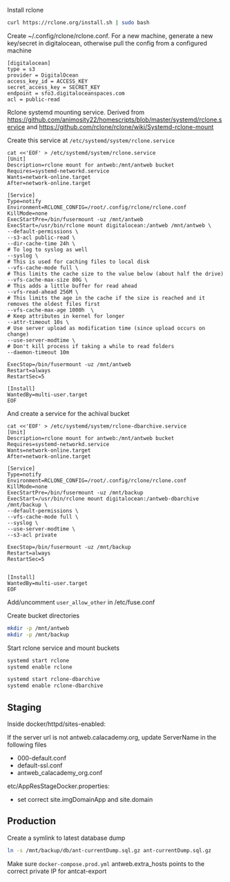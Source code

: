 
Install rclone
```bash
curl https://rclone.org/install.sh | sudo bash
```

Create ~/.config/rclone/rclone.conf. For a new machine, generate a new key/secret in digitalocean,
otherwise pull the config from a configured machine

```
[digitalocean]
type = s3
provider = DigitalOcean
access_key_id = ACCESS_KEY
secret_access_key = SECRET_KEY
endpoint = sfo3.digitaloceanspaces.com
acl = public-read
```

Rclone systemd mounting service. Derived from https://github.com/animosity22/homescripts/blob/master/systemd/rclone.service
and https://github.com/rclone/rclone/wiki/Systemd-rclone-mount

Create this service at `/etc/systemd/system/rclone.service`
```
cat <<'EOF' > /etc/systemd/system/rclone.service
[Unit]
Description=rclone mount for antweb:/mnt/antweb bucket
Requires=systemd-networkd.service
Wants=network-online.target
After=network-online.target

[Service]
Type=notify
Environment=RCLONE_CONFIG=/root/.config/rclone/rclone.conf
KillMode=none
ExecStartPre=/bin/fusermount -uz /mnt/antweb
ExecStart=/usr/bin/rclone mount digitalocean:/antweb /mnt/antweb \
--default-permissions \
--s3-acl public-read \
--dir-cache-time 24h \
# To log to syslog as well
--syslog \
# This is used for caching files to local disk
--vfs-cache-mode full \
# This limits the cache size to the value below (about half the drive)
--vfs-cache-max-size 80G \
# This adds a little buffer for read ahead
--vfs-read-ahead 256M \
# This limits the age in the cache if the size is reached and it removes the oldest files first
--vfs-cache-max-age 1000h  \
# Keep attributes in kernel for longer
--attr-timeout 10s \
# Use server upload as modification time (since upload occurs on change)
--use-server-modtime \
# Don't kill process if taking a while to read folders
--daemon-timeout 10m

ExecStop=/bin/fusermount -uz /mnt/antweb
Restart=always
RestartSec=5

[Install]
WantedBy=multi-user.target
EOF
```

And create a service for the achival bucket

```
cat <<'EOF' > /etc/systemd/system/rclone-dbarchive.service
[Unit]
Description=rclone mount for antweb:/mnt/antweb bucket
Requires=systemd-networkd.service
Wants=network-online.target
After=network-online.target

[Service]
Type=notify
Environment=RCLONE_CONFIG=/root/.config/rclone/rclone.conf
KillMode=none
ExecStartPre=/bin/fusermount -uz /mnt/backup
ExecStart=/usr/bin/rclone mount digitalocean:/antweb-dbarchive /mnt/backup \
--default-permissions \
--vfs-cache-mode full \
--syslog \
--use-server-modtime \
--s3-acl private

ExecStop=/bin/fusermount -uz /mnt/backup
Restart=always
RestartSec=5


[Install]
WantedBy=multi-user.target
EOF
```

Add/uncomment `user_allow_other` in /etc/fuse.conf

Create bucket directories
```bash
mkdir -p /mnt/antweb
mkdir -p /mnt/backup
```

Start rclone service and mount buckets
```bash
systemd start rclone
systemd enable rclone

systemd start rclone-dbarchive
systemd enable rclone-dbarchive
```

Staging
---

Inside docker/httpd/sites-enabled:

If the server url is not antweb.calacademy.org, update ServerName in the following files

* 000-default.conf
* default-ssl.conf
* antweb_calacademy_org.conf


etc/AppResStageDocker.properties:
* set correct site.imgDomainApp and site.domain


Production
---

Create a symlink to latest database dump
```bash
ln -s /mnt/backup/db/ant-currentDump.sql.gz ant-currentDump.sql.gz
```

Make sure  `docker-compose.prod.yml` antweb.extra_hosts points to the correct private IP for antcat-export
